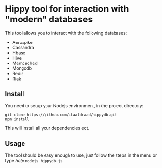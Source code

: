 # Hippy tool for interaction with "modern" databases

This tool allows you to interact with the following databases:

* Aerospike
* Cassandra
* Hbase
* Hive
* Memcached
* Mongodb
* Redis
* Riak

## Install
You need to setup your Nodejs environment, in the project directory:
```
git clone https://github.com/staaldraad/hippydb.git
npm install
```

This will install all your dependencies ect.

## Usage
The tool should be easy enough to use, just follow the steps in the menu or type *help*
```nodejs hippydb.js```




